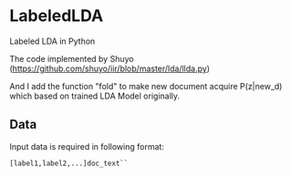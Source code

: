 # LabeledLDA
Labeled LDA in Python 

The code implemented by Shuyo (https://github.com/shuyo/iir/blob/master/lda/llda.py)

And I add the function "fold" to make new document acquire P(z|new_d) which based on trained LDA Model originally. 

Data
-----
Input data is required in following format:

```
[label1,label2,...]doc_text``
```


